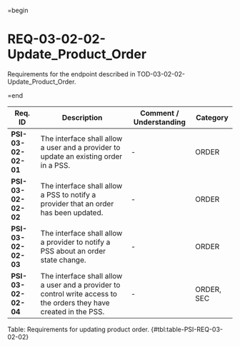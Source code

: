 =begin

# REQ-03-02-02-Update_Product_Order

Requirements for the endpoint described in TOD-03-02-02-Update_Product_Order.

=end

| Req. ID | Description | Comment / Understanding | Category |
| ------- | ----------- | ----------------------- | -------- |
| __PSI-03-02-02-01__ | The interface shall allow a user and a provider to update an existing order in a PSS. | - | ORDER |
| __PSI-03-02-02-02__ | The interface shall allow a PSS to notify a provider that an order has been updated. | - | ORDER |
| __PSI-03-02-02-03__ | The interface shall allow a provider to notify a PSS about an order state change. | - | ORDER |
| __PSI-03-02-02-04__ | The interface shall allow a user and a provider to control write access to the orders they have created in the PSS. | - | ORDER, SEC |

Table: Requirements for updating product order. {#tbl:table-PSI-REQ-03-02-02}
